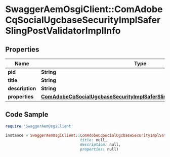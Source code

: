 # SwaggerAemOsgiClient::ComAdobeCqSocialUgcbaseSecurityImplSaferSlingPostValidatorImplInfo

## Properties

Name | Type | Description | Notes
------------ | ------------- | ------------- | -------------
**pid** | **String** |  | [optional] 
**title** | **String** |  | [optional] 
**description** | **String** |  | [optional] 
**properties** | [**ComAdobeCqSocialUgcbaseSecurityImplSaferSlingPostValidatorImplProperties**](ComAdobeCqSocialUgcbaseSecurityImplSaferSlingPostValidatorImplProperties.md) |  | [optional] 

## Code Sample

```ruby
require 'SwaggerAemOsgiClient'

instance = SwaggerAemOsgiClient::ComAdobeCqSocialUgcbaseSecurityImplSaferSlingPostValidatorImplInfo.new(pid: null,
                                 title: null,
                                 description: null,
                                 properties: null)
```


